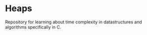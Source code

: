 # Heaps
Repository for learning about time complexity in datastructures and algorithms specifically in C.
